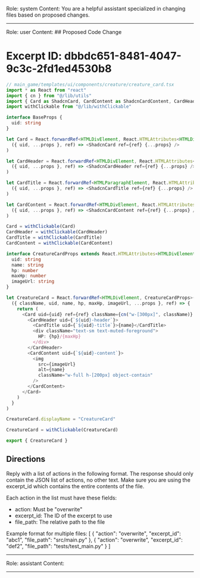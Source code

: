 Role: system
Content: You are a helpful assistant specialized in changing files based on proposed changes.
__________________
Role: user
Content: ## Proposed Code Change
# Excerpt ID: dbbdc651-8481-4047-9c3c-2fd1ed4530b8
```typescript
// main_game/templates/ui/components/creature/creature_card.tsx
import * as React from "react"
import { cn } from "@/lib/utils"
import { Card as ShadcnCard, CardContent as ShadcnCardContent, CardHeader as ShadcnCardHeader, CardTitle as ShadcnCardTitle } from "@/components/ui/card"
import withClickable from "@/lib/withClickable"

interface BaseProps {
  uid: string
}

let Card = React.forwardRef<HTMLDivElement, React.HTMLAttributes<HTMLDivElement> & BaseProps>(
  ({ uid, ...props }, ref) => <ShadcnCard ref={ref} {...props} />
)

let CardHeader = React.forwardRef<HTMLDivElement, React.HTMLAttributes<HTMLDivElement> & BaseProps>(
  ({ uid, ...props }, ref) => <ShadcnCardHeader ref={ref} {...props} />
)

let CardTitle = React.forwardRef<HTMLParagraphElement, React.HTMLAttributes<HTMLHeadingElement> & BaseProps>(
  ({ uid, ...props }, ref) => <ShadcnCardTitle ref={ref} {...props} />
)

let CardContent = React.forwardRef<HTMLDivElement, React.HTMLAttributes<HTMLDivElement> & BaseProps>(
  ({ uid, ...props }, ref) => <ShadcnCardContent ref={ref} {...props} />
)

Card = withClickable(Card)
CardHeader = withClickable(CardHeader)
CardTitle = withClickable(CardTitle)
CardContent = withClickable(CardContent)

interface CreatureCardProps extends React.HTMLAttributes<HTMLDivElement> {
  uid: string
  name: string
  hp: number
  maxHp: number
  imageUrl: string
}

let CreatureCard = React.forwardRef<HTMLDivElement, CreatureCardProps>(
  ({ className, uid, name, hp, maxHp, imageUrl, ...props }, ref) => {
    return (
      <Card uid={uid} ref={ref} className={cn("w-[300px]", className)} {...props}>
        <CardHeader uid={`${uid}-header`}>
          <CardTitle uid={`${uid}-title`}>{name}</CardTitle>
          <div className="text-sm text-muted-foreground">
            HP: {hp}/{maxHp}
          </div>
        </CardHeader>
        <CardContent uid={`${uid}-content`}>
          <img
            src={imageUrl}
            alt={name}
            className="w-full h-[200px] object-contain"
          />
        </CardContent>
      </Card>
    )
  }
)

CreatureCard.displayName = "CreatureCard"

CreatureCard = withClickable(CreatureCard)

export { CreatureCard }
```

## Directions
Reply with a list of actions in the following format. The response should only contain the JSON list of actions, no other text.
Make sure you are using the excerpt_id which contains the entire contents of the file.

Each action in the list must have these fields:
- action: Must be "overwrite"
- excerpt_id: The ID of the excerpt to use
- file_path: The relative path to the file

Example format for multiple files:
[
    {
        "action": "overwrite",
        "excerpt_id": "abc1",
        "file_path": "src/main.py"
    },
    {
        "action": "overwrite",
        "excerpt_id": "def2",
        "file_path": "tests/test_main.py"
    }
]
__________________
Role: assistant
Content: 
__________________
